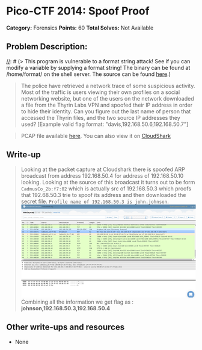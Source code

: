 # Pico-CTF 2014: Spoof Proof

**Category:** Forensics
**Points:** 60
**Total Solves:** Not Available
## Problem Description:

[//]: # (> This program is vulnerable to a format string attack! See if you can modify a variable by supplying a format string! The binary can be found at /home/format/ on the shell server. The source can be found [here](format.c).)
>  The police have retrieved a network trace of some suspicious activity. Most of the traffic is users viewing their own profiles on a social networking website, but one of the users on the network downloaded a file from the Thyrin Labs VPN and spoofed their IP address in order to hide their identity. Can you figure out the last name of person that accessed the Thyrin files, and the two source IP addresses they used?
[Example valid flag format: "davis,192.168.50.6,192.168.50.7"]

> PCAP file available [here](https://picoctf.com/problem-static/forensics/spoof-proof/traffic.pcap). You can also view it on [CloudShark](https://www.cloudshark.org/captures/44e55fba6c1b)

## Write-up
[//]: # (> Your write up goes here.)
> Looking at the packet capture at Cloudshark there is spoofed ARP broadcast from address 192.168.50.4 for address of 192.168.50.10 looking. Looking at the source of this broadcast it turns out to be form `CadmusCo_2b:f7:02` which is actually src of 192.168.50.3 which proofs that 192.68.50.3 trie to spoof its address and then downloaded the secret file. `Profile name of 192.168.50.3 is john.johnson`. 
![packet capture](Capture.PNG)
> Combining all the information we get flag as : **johnson,192.168.50.3,192.168.50.4**

## Other write-ups and resources

* None
